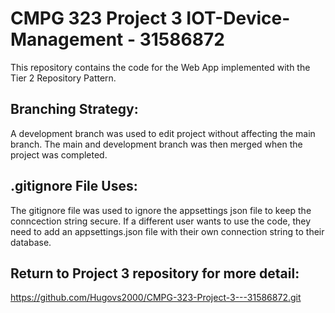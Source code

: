 # CMPG 323 Project 3 IOT-Device-Management - 31586872
This repository contains the code for the Web App implemented with the Tier 2 Repository Pattern.

## Branching Strategy:
A development branch was used to edit project without affecting the main branch. The main and development branch was then merged when the project was completed.

## .gitignore File Uses:
The gitignore file was used to ignore the appsettings json file to keep the conncection string secure. If a different user wants to use the code, they need to add an appsettings.json file with their own connection string to their database.

## Return to Project 3 repository for more detail:
https://github.com/Hugovs2000/CMPG-323-Project-3---31586872.git
